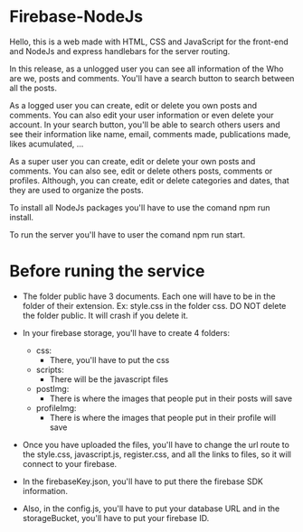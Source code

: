 # Firebase-NodeJs

Hello, this is a web made with HTML, CSS and JavaScript for the front-end and NodeJs and express handlebars for the server routing.

In this release, as a unlogged user you can see all information of the Who are we, posts and comments.
You'll have a search button to search between all the posts.

As a logged user you can create, edit or delete you own posts and comments.
You can also edit your user information or even delete your account.
In your search button, you'll be able to search others users and see their information like name, email, comments made, publications made, likes acumulated, ...

As a super user you can create, edit or delete your own posts and comments.
You can also see, edit or delete others posts, comments or profiles.
Although, you can create, edit or delete categories and dates, that they are used to organize the posts.

To install all NodeJs packages you'll have to use the comand npm run install.

To run the server you'll have to user the comand npm run start.

# Before runing the service

* The folder public have 3 documents. Each one will have to be in the folder of their extension. Ex: style.css in the folder css. DO NOT delete the folder public. It will crash if you delete it.

* In your firebase storage, you'll have to create 4 folders:
  * css:
    * There, you'll have to put the css
  * scripts:
    * There will be the javascript files
  * postImg:
    * There is where the images that people put in their posts will save
  * profileImg:
    * There is where the images that people put in their profile will save

* Once you have uploaded the files, you'll have to change the url route to the style.css, javascript.js, register.css, and all the links to files, so it will connect to your firebase.

* In the firebaseKey.json, you'll have to put there the firebase SDK information.

* Also, in the config.js, you'll have to put your database URL and in the storageBucket, you'll have to put your firebase ID.
